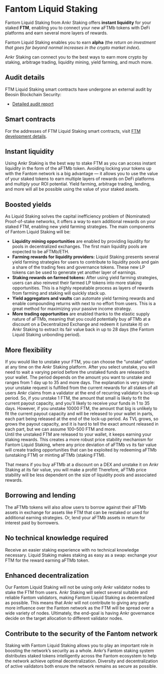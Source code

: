 # Fantom Liquid Staking

Fantom Liquid Staking from Ankr Staking offers **instant liquidity** for your staked **FTM**, enabling you to connect your new aFTMb tokens with DeFi platforms and earn several more layers of rewards.

Fantom Liquid Staking enables you to earn **alpha** (the _return on investment that goes far beyond normal increases in the crypto market index_).

Ankr Staking can connect you to the best ways to earn more crypto by staking, arbitrage trading, liquidity mining, yield farming, and much more.

## Audit details

FTM Liquid Staking smart contracts have undergone an external audit by Beosin Blockchain Security:
* [Detailed audit report](http://assets.ankr.com/earn/smart_contract_security_audit_ftm.pdf)

## Smart contracts

For the addresses of FTM Liquid Staking smart contracts, visit [FTM development details](/staking/for-integrators/dev-details/ftm-liquid-staking-mechanics/#smart-contracts).  

## Instant liquidity

Using Ankr Staking is the best way to stake FTM as you can access instant liquidity in the form of the aFTMb token. Avoiding locking your tokens up with the Fantom network is a big advantage — it allows you to use the value of your staked tokens to earn multiple layers of rewards on DeFi platforms and multiply your ROI potential. Yield farming, arbitrage trading, lending, and more will all be possible using the value of your staked assets.

## Boosted yields

As Liquid Staking solves the capital inefficiency problem of (Nominated) Proof-of-stake networks, it offers a way to earn additional rewards on your staked FTM, enabling new yield farming strategies. The main components of Fantom Liquid Staking will be:

* **Liquidity mining opportunities** are enabled by providing liquidity for pools in decentralized exchanges. The first main liquidity pools are expected to be aFTMb/ETH.
* **Farming rewards for liquidity providers:** Liquid Staking presents several yield farming strategies for users to contribute to liquidity pools and gain a share of the trading fees and governance tokens. These new LP tokens can be used to generate yet another layer of earnings.
* **Staking rewards on farmed tokens:** After using yield farming strategies, users can also reinvest their farmed LP tokens into more staking opportunities. This is a highly repeatable process as layers of rewards from farming and staking will quickly stack up.
* **Yield aggregators and vaults** can automate yield farming rewards and enable compounding returns with next to no effort from users. This is a great method for maximizing your passive income strategy.
* **More trading opportunities** are enabled thanks to the elastic supply nature of aFTMb, meaning that you could potentially buy aFTMb at a discount on a Decentralized Exchange and redeem it (unstake it) on Ankr Staking to extract its fair value back in up to 28 days (the Fantom Liquid Staking unbonding period).

## More flexibility

If you would like to unstake your FTM, you can choose the “unstake” option at any time on the Ankr Staking platform. 
After you select unstake, you will need to wait a varying period before the unstaked funds are released to your wallet.
The period depends on the amount you want to unstake and ranges from 1 day up to 35 and more days. The explanation is very simple: your unstake request is fulfilled from the current rewards for all stakes of all users Ankr claims from a validator at the end of recurring validator's lock-up period.
So, if you unstake 1 FTM, the amount that small is likely to fit the current payout capacity, and you'll likely to receive your funds in 1 to 35 days.
However, if you unstake 10000 FTM, the amount that big is unlikely to fit the current payout capacity and will be released to your wallet in parts, each part being released at the end of the lock-up period. As TVL grows, so grows the payout capacity, and it is hard to tell the exact amount released in each part, but we can assume 100–500 FTM and more.   
Until the unstaked FTM are released to your wallet, it keeps earning your staking rewards. 
This creates a more robust price stability mechanism for Fantom Liquid Staking, where any price deviation of aFTMb vs its fair value will create trading opportunities that can be exploited by redeeming aFTMb (unstaking FTM) or minting aFTMb (staking FTM).

That means if you buy aFTMb at a discount on a DEX and unstake it on Ankr Staking at its fair value, you will make a profit! Therefore, aFTMb price stability will be less dependent on the size of liquidity pools and associated rewards.

## Borrowing and lending

The aFTMb tokens will also allow users to borrow against their aFTMb assets in exchange for assets like FTM that can be restaked or used for additional earning strategies. Or, lend your aFTMb assets in return for interest paid by borrowers.

## No technical knowledge required

Receive an easier staking experience with no technical knowledge necessary. Liquid Staking makes staking as easy as a swap: exchange your FTM for the reward earning aFTMb token.

## Enhanced decentralization

Our Fantom Liquid Staking will not be using only Ankr validator nodes to stake the FTM from users. Ankr Staking will select several suitable and reliable Fantom validators, making Fantom Liquid Staking as decentralized as possible. This means that Ankr will not contribute to giving any party more influence over the Fantom network as the FTM will be spread over a wide variety of nodes. Ultimately, the end-goal is having Ankr governance decide on the target allocation to different validator nodes.

## Contribute to the security of the Fantom network

Staking with Fantom Liquid Staking allows you to play an important role in boosting the network’s security as a whole. Ankr’s Fantom staking system distributes staked tokens intelligently across the Fantom ecosystem to help the network achieve optimal decentralization. Diversity and decentralization of active validators both ensure the network remains as secure as possible.